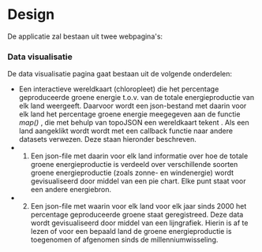 # Design

De applicatie zal bestaan uit twee webpagina's:

### Data visualisatie

De data visualisatie pagina gaat bestaan uit de volgende onderdelen:

* Een interactieve wereldkaart (chloropleet) die het percentage geproduceerde groene energie t.o.v. van de totale energieproductie van elk land weergeeft. Daarvoor wordt een json-bestand met daarin voor elk land het percentage groene energie meegegeven aan de functie _map()_ , die met behulp van topoJSON een wereldkaart tekent .  Als een land aangeklikt wordt wordt met een callback functie naar andere datasets verwezen. Deze staan hieronder beschreven.
* 1. Een json-file met daarin voor elk land informatie over hoe de totale groene energieproductie is verdeeld over verschillende soorten groene energieproductie (zoals zonne- en windenergie) wordt gevisualiseerd door middel van een pie chart. Elke punt staat voor een andere energiebron.
* 2. Een json-file met waarin voor elk land voor elk jaar sinds 2000 het  percentage geproduceerde groene staat geregistreed. Deze data wordt gevisualiseerd door middel van een lijngrafiek. Hierin is af te lezen of voor een bepaald land de groene energieproductie is toegenomen of afgenomen sinds de millenniumwisseling. 

